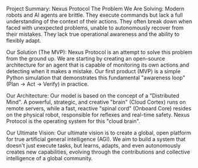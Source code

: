Project Summary: Nexus Protocol
The Problem We Are Solving:
Modern robots and AI agents are brittle. They execute commands but lack a full understanding of the context of their actions. They often break down when faced with unexpected problems, unable to autonomously recover from their mistakes. They lack true operational awareness and the ability to flexibly adapt.

Our Solution (The MVP):
Nexus Protocol is an attempt to solve this problem from the ground up. We are starting by creating an open-source architecture for an agent that is capable of monitoring its own actions and detecting when it makes a mistake. Our first product (MVP) is a simple Python simulation that demonstrates this fundamental "awareness loop" (Plan -> Act -> Verify) in practice.

Our Architecture:
Our model is based on the concept of a "Distributed Mind". A powerful, strategic, and creative "brain" (Cloud Cortex) runs on remote servers, while a fast, reactive "spinal cord" (Onboard Core) resides on the physical robot, responsible for reflexes and real-time safety. Nexus Protocol is the operating system for this "cloud brain".

Our Ultimate Vision:
Our ultimate vision is to create a global, open platform for true artificial general intelligence (AGI). We aim to build a system that doesn't just execute tasks, but learns, adapts, and even autonomously creates new capabilities, evolving through the contributions and collective intelligence of a global community.

